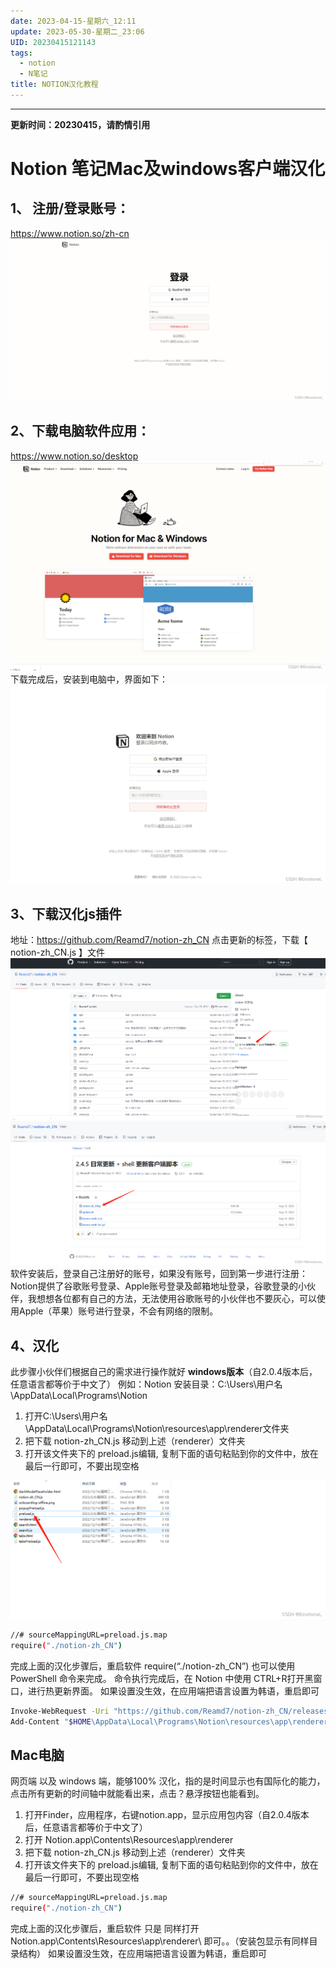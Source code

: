```yaml
---
date: 2023-04-15-星期六_12:11
update: 2023-05-30-星期二_23:06
UID: 20230415121143
tags:
  - notion
  - N笔记
title: NOTION汉化教程
---
```

---
**更新时间：20230415，请酌情引用**
# Notion 笔记Mac及windows客户端汉化

## 1、 注册/登录账号：

https://www.notion.so/zh-cn
![](A.Attachment/9582d347160cfaa9eb1316ed65eac2fa.png)

## 2、下载电脑软件应用：

https://www.notion.so/desktop
![](A.Attachment/f9466c54c0224fc3d78499b14797d770.png)
下载完成后，安装到电脑中，界面如下：
![](A.Attachment/16bb168ed0d9105e70a0c5f6508def02.png)

## 3、下载汉化js插件
地址：https://github.com/Reamd7/notion-zh_CN
点击更新的标签，下载【 notion-zh_CN.js 】文件
![](A.Attachment/fbb0d34dced91c01d727dd37c9b81d62.png)
![](A.Attachment/2061b1854259fd06a5f35a1d5bdb36a2.png)
软件安装后，登录自己注册好的账号，如果没有账号，回到第一步进行注册：Notion提供了谷歌账号登录、Apple账号登录及邮箱地址登录，谷歌登录的小伙伴，我想想各位都有自己的方法，无法使用谷歌账号的小伙伴也不要灰心，可以使用Apple（苹果）账号进行登录，不会有网络的限制。

## 4、汉化

此步骤小伙伴们根据自己的需求进行操作就好
**windows版本**（自2.0.4版本后，任意语言都等价于中文了）
例如：Notion 安装目录：C:\Users\用户名\AppData\Local\Programs\Notion

1. 打开C:\Users\用户名\AppData\Local\Programs\Notion\resources\app\renderer文件夹
2. 把下载 notion-zh_CN.js 移动到上述（renderer）文件夹
3. 打开该文件夹下的 preload.js编辑, 复制下面的语句粘贴到你的文件中，放在最后一行即可，不要出现空格

![](A.Attachment/93adb77f1068e8e6060262b6434a626d.png)
```bash
//# sourceMappingURL=preload.js.map
require("./notion-zh_CN") 
```

完成上面的汉化步骤后，重启软件
require(“./notion-zh_CN”) 也可以使用 PowerShell 命令来完成。
命令执行完成后，在 Notion 中使用 CTRL+R打开黑窗口，进行热更新界面。
如果设置没生效，在应用端把语言设置为韩语，重启即可

```bash
Invoke-WebRequest -Uri "https://github.com/Reamd7/notion-zh_CN/releases/latest/download/notion-zh_CN.js" -OutFile "$HOME\AppData\Local\Programs\Notion\resources\app\renderer\notion-zh_CN.js"
Add-Content "$HOME\AppData\Local\Programs\Notion\resources\app\renderer\preload.js" 'require("./notion-zh_CN")'
```

## Mac电脑

网页端 以及 windows 端，能够100% 汉化，指的是时间显示也有国际化的能力，点击所有更新的时间轴中就能看出来，点击？悬浮按钮也能看到。

1. 打开Finder，应用程序，右键notion.app，显示应用包内容（自2.0.4版本后，任意语言都等价于中文了）
2. 打开 Notion.app\Contents\Resources\app\renderer
3. 把下载 notion-zh_CN.js 移动到上述（renderer）文件夹
4. 打开该文件夹下的 preload.js编辑, 复制下面的语句粘贴到你的文件中，放在最后一行即可，不要出现空格

```bash
//# sourceMappingURL=preload.js.map
require("./notion-zh_CN") 
```

完成上面的汉化步骤后，重启软件
只是 同样打开 Notion.app\Contents\Resources\app\renderer\ 即可。。（安装包显示有同样目录结构）
如果设置没生效，在应用端把语言设置为韩语，重启即可